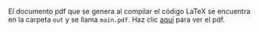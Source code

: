 El documento pdf que se genera al compilar el código LaTeX se encuentra en la carpeta `out` y se llama `main.pdf`.
Haz clic [aquí](out/main.pdf) para ver el pdf.
